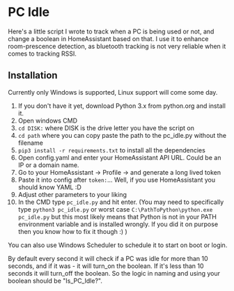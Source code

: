 # PC Idle

Here's a little script I wrote to track when a PC is being used or not, and change a boolean in HomeAssistant based on that. I use it to enhance room-prescence detection, as bluetooth tracking is not very reliable when it comes to tracking RSSI. 

## Installation

Currently only Windows is supported, Linux support will come some day.

1. If you don't have it yet, download Python 3.x from python.org and install it.
2. Open windows CMD
3. `cd DISK:` where DISK is the drive letter you have the script on
4. `cd path` where you can copy paste the path to the pc_idle.py without the filename
5. `pip3 install -r requirements.txt` to install all the dependencies
6. Open config.yaml and enter your HomeAssistant API URL. Could be an IP or a domain name.
7. Go to your HomeAssistant -> Profile -> and generate a long lived token
8. Paste it into config after `token:`... Well, if you use HomeAssistant you should know YAML :D
9. Adjust other parameters to your liking
10. In the CMD type `pc_idle.py` and hit enter. (You may need to specifically type `python3 pc_idle.py` or worst case `C:\PathToPython\python.exe pc_idle.py` but this most likely means that Python is not in your PATH environment variable and is installed wrongly. If you did it on purpose then you know how to fix it though :) )

You can also use Windows Scheduler to schedule it to start on boot or login. 

By default every second it will check if a PC was idle for more than 10 seconds, and if it was - it will turn_on the boolean. If it's less than 10 seconds it will turn_off the boolean. So the logic in naming and using your boolean should be "Is_PC_Idle?". 
